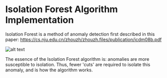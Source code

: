 # Isolation Forest Algorithm Implementation

Isolation Forest is a method of anomaly detection first described in this paper: https://cs.nju.edu.cn/zhouzh/zhouzh.files/publication/icdm08b.pdf


![alt text](https://github.com/loulai/isolation_forest/iforestpic.png "iForest illustrated through decision tree cutoffs")

The essence of the Isolation Forest algorithm is: anomalies are more susceptible to isolation. Thus, fewer 'cuts' are required to isolate this anomaly, and is how the algorithm works.